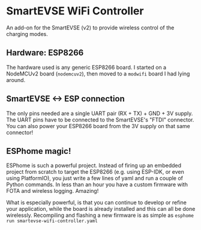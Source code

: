 # SmartEVSE WiFi Controller
An add-on for the SmartEVSE (v2) to provide wireless control of the charging modes.

## Hardware: ESP8266
The hardware used is any generic ESP8266 board. I started on a NodeMCUv2 board (`nodemcuv2`), then moved to a `modwifi` board I had lying around.

## SmartEVSE <-> ESP connection
The only pins needed are a single UART pair (RX + TX) + GND + 3V supply. The UART pins have to be connected to the SmartEVSE's "FTDI" connector.
You can also power your ESP8266 board from the 3V supply on that same connector!

## ESPhome magic!
ESPhome is such a powerful project. Instead of firing up an embedded project from scratch to target the ESP8266 (e.g. using ESP-IDK, or even using PlatformIO),
you just write a few lines of yaml and run a couple of Python commands.
In less than an hour you have a custom firmware with FOTA and wireless logging. Amazing!

What is especially powerful, is that you can continue to develop or refine your application, while the board is already installed and this can all be done wirelessly.
Recompiling and flashing a new firmware is as simple as `esphome run smartevse-wifi-controller.yaml`
